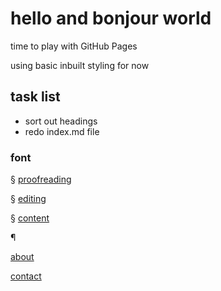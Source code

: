 # hello and bonjour world

time to play with GitHub Pages

using basic inbuilt styling for now

## task list

- sort out headings
- redo index.md file

### font

§ [proofreading](/proofreading.html)

§ [editing](/editing.html)

§ [content](/content.html)

¶

[about](/about.html)

[contact](/contact.html)
